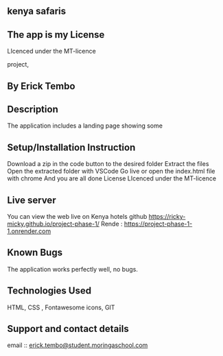 ## kenya safaris

## The app is my License
LIcenced under the MT-licence

project, 

## By Erick Tembo

## Description
The application includes a landing page showing some 

## Setup/Installation Instruction
Download a zip in the code button to the desired folder
Extract the files
Open the extracted folder with VSCode
Go live or open the index.html file with chrome
And you are all done
License
LIcenced under the MT-licence


## Live server
You can view the web live on Kenya hotels 
github https://ricky-micky.github.io/project-phase-1/
Rende : https://project-phase-1-1.onrender.com
## Known Bugs
The application works perfectly well, no bugs.

## Technologies Used
HTML, CSS , Fontawesome icons, GIT

## Support and contact details
email :: erick.tembo@student.moringaschool.com
